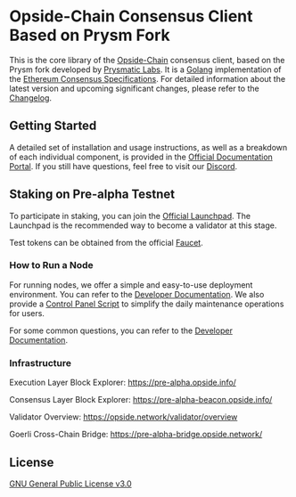 # Opside-Chain Consensus Client Based on Prysm Fork
This is the core library of the [Opside-Chain](https://opside.network/) consensus client, based on the Prysm fork developed by [Prysmatic Labs](https://prysmaticlabs.com/). It is a [Golang](https://golang.org/) implementation of the [Ethereum Consensus Specifications](https://ethereum.org/en/eth2/). For detailed information about the latest version and upcoming significant changes, please refer to the [Changelog](https://github.com/opside-protocol/opside-prysm/releases).

## Getting Started

A detailed set of installation and usage instructions, as well as a breakdown of each individual component, is provided in the [Official Documentation Portal](https://docs.opside.network/). If you still have questions, feel free to visit our [Discord](https://discord.com/invite/opsidezk).

## Staking on Pre-alpha Testnet

To participate in staking, you can join the [Official Launchpad](https://opside.network/validator/deposit). The Launchpad is the recommended way to become a validator at this stage.

Test tokens can be obtained from the official [Faucet](https://mirror.xyz/opsidezk.eth/mezUUwj4jATth8zrsdKHc-PjsE3bs5j8j7JY15rsZNU).

### How to Run a Node

For running nodes, we offer a simple and easy-to-use deployment environment. You can refer to the [Developer Documentation](https://docs.opside.network/validators-pos/run-a-validator/ubuntu-recommended/validator-program-v3). We also provide a [Control Panel Script](https://docs.opside.network/validators-pos/validator-control-dashboard) to simplify the daily maintenance operations for users.

For some common questions, you can refer to the [Developer Documentation](https://docs.opside.network/validators-pos/validator-faq).

### Infrastructure

Execution Layer Block Explorer: https://pre-alpha.opside.info/

Consensus Layer Block Explorer: https://pre-alpha-beacon.opside.info/

Validator Overview: https://opside.network/validator/overview

Goerli Cross-Chain Bridge: https://pre-alpha-bridge.opside.network/

## License

[GNU General Public License v3.0](https://www.gnu.org/licenses/gpl-3.0.en.html)
